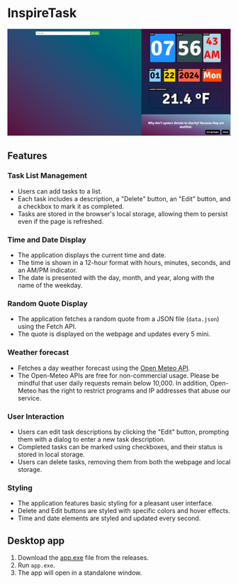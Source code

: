 # InspireTask
![Local Image](demo.png)

## Features

### Task List Management

- Users can add tasks to a list.
- Each task includes a description, a "Delete" button, an "Edit" button, and a checkbox to mark it as completed.
- Tasks are stored in the browser's local storage, allowing them to persist even if the page is refreshed.

### Time and Date Display

- The application displays the current time and date.
- The time is shown in a 12-hour format with hours, minutes, seconds, and an AM/PM indicator.
- The date is presented with the day, month, and year, along with the name of the weekday.

### Random Quote Display

- The application fetches a random quote from a JSON file (`data.json`) using the Fetch API.
- The quote is displayed on the webpage and updates every 5 mini.

### Weather forecast

- Fetches a day weather forecast using the [Open Meteo API](https://open-meteo.com/).
- The Open-Meteo APIs are free for non-commercial usage. Please be mindful that user daily requests remain below 10,000. In addition, Open-Meteo has the right to restrict programs and IP addresses that abuse our service.

### User Interaction

- Users can edit task descriptions by clicking the "Edit" button, prompting them with a dialog to enter a new task description.
- Completed tasks can be marked using checkboxes, and their status is stored in local storage.
- Users can delete tasks, removing them from both the webpage and local storage.

### Styling

- The application features basic styling for a pleasant user interface.
- Delete and Edit buttons are styled with specific colors and hover effects.
- Time and date elements are styled and updated every second.

## Desktop app

1. Download the [app.exe](https://github.com/mjafory/T0DoList/blob/main/desktop%20app/app.exe) file from the releases.
2. Run `app.exe`.
3. The app will open in a standalone window.